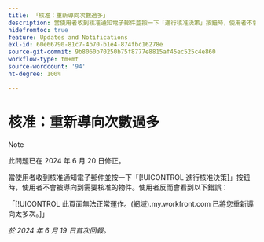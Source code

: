 ```yaml
---
title: 「核准：重新導向次數過多」
description: 當使用者收到核准通知電子郵件並按一下「進行核准決策」按鈕時，使用者不會被導向到需要核准的物件。使用者反而會看到錯誤。
hidefromtoc: true
feature: Updates and Notifications
exl-id: 60e66790-81c7-4b70-b1e4-874fbc16278e
source-git-commit: 9b8060b70250b75f8777e8815af45ec525c4e860
workflow-type: tm+mt
source-wordcount: '94'
ht-degree: 100%

---
```


# 核准：重新導向次數過多

>[!NOTE]
>
>此問題已在 2024 年 6 月 20 日修正。

當使用者收到核准通知電子郵件並按一下「[!UICONTROL 進行核准決策]」按鈕時，使用者不會被導向到需要核准的物件。使用者反而會看到以下錯誤：

「[!UICONTROL 此頁面無法正常運作。(網域).my.workfront.com 已將您重新導向太多次。]」

_於 2024 年 6 月 19 日首次回報。_
